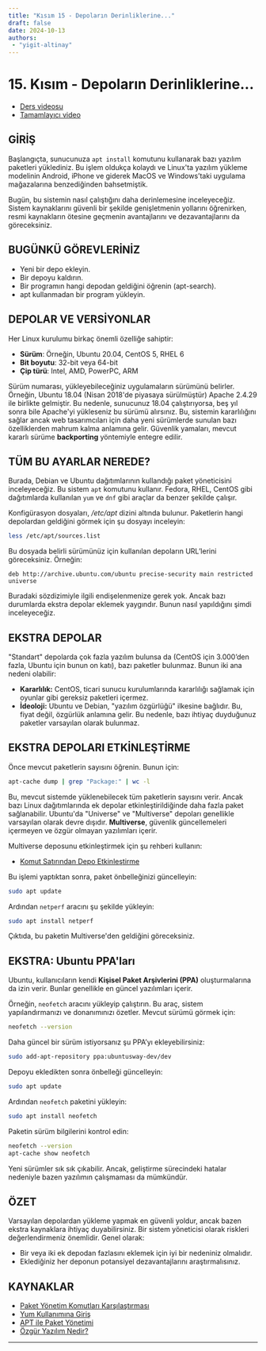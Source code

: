 ```yaml
---
title: "Kısım 15 - Depoların Derinliklerine..."
draft: false
date: 2024-10-13
authors:
 - "yigit-altinay"
---
```


# 15. Kısım - Depoların Derinliklerine...

* [Ders videosu](https://youtu.be/DMenSNaMiD4)  
* [Tamamlayıcı video](https://www.youtube.com/live/2lYo_FJxQR8?feature=shared)  

## GİRİŞ

Başlangıçta, sunucunuza `apt install` komutunu kullanarak bazı yazılım paketleri yüklediniz. Bu işlem oldukça kolaydı ve Linux'ta yazılım yükleme modelinin Android, iPhone ve giderek MacOS ve Windows’taki uygulama mağazalarına benzediğinden bahsetmiştik.  

Bugün, bu sistemin nasıl çalıştığını daha derinlemesine inceleyeceğiz. Sistem kaynaklarını güvenli bir şekilde genişletmenin yollarını öğrenirken, resmi kaynakların ötesine geçmenin avantajlarını ve dezavantajlarını da göreceksiniz.  

## BUGÜNKÜ GÖREVLERİNİZ

* Yeni bir depo ekleyin.  
* Bir depoyu kaldırın.  
* Bir programın hangi depodan geldiğini öğrenin (apt-search).  
* apt kullanmadan bir program yükleyin.  

## DEPOLAR VE VERSİYONLAR

Her Linux kurulumu birkaç önemli özelliğe sahiptir:  

* **Sürüm**: Örneğin, Ubuntu 20.04, CentOS 5, RHEL 6  
* **Bit boyutu**: 32-bit veya 64-bit  
* **Çip türü**: Intel, AMD, PowerPC, ARM  

Sürüm numarası, yükleyebileceğiniz uygulamaların sürümünü belirler. Örneğin, Ubuntu 18.04 (Nisan 2018'de piyasaya sürülmüştür) Apache 2.4.29 ile birlikte gelmiştir. Bu nedenle, sunucunuz 18.04 çalıştırıyorsa, beş yıl sonra bile Apache'yi yükleseniz bu sürümü alırsınız. Bu, sistemin kararlılığını sağlar ancak web tasarımcıları için daha yeni sürümlerde sunulan bazı özelliklerden mahrum kalma anlamına gelir. Güvenlik yamaları, mevcut kararlı sürüme **backporting** yöntemiyle entegre edilir.  

## TÜM BU AYARLAR NEREDE?

Burada, Debian ve Ubuntu dağıtımlarının kullandığı paket yöneticisini inceleyeceğiz. Bu sistem `apt` komutunu kullanır. Fedora, RHEL, CentOS gibi dağıtımlarda kullanılan `yum` ve `dnf` gibi araçlar da benzer şekilde çalışır.  

Konfigürasyon dosyaları, _/etc/apt_ dizini altında bulunur. Paketlerin hangi depolardan geldiğini görmek için şu dosyayı inceleyin:  

```bash
less /etc/apt/sources.list
```

Bu dosyada belirli sürümünüz için kullanılan depoların URL’lerini göreceksiniz. Örneğin:  

```
deb http://archive.ubuntu.com/ubuntu precise-security main restricted universe
```

Buradaki sözdizimiyle ilgili endişelenmenize gerek yok. Ancak bazı durumlarda ekstra depolar eklemek yaygındır. Bunun nasıl yapıldığını şimdi inceleyeceğiz.  

## EKSTRA DEPOLAR

"Standart" depolarda çok fazla yazılım bulunsa da (CentOS için 3.000’den fazla, Ubuntu için bunun on katı), bazı paketler bulunmaz. Bunun iki ana nedeni olabilir:  

* **Kararlılık:** CentOS, ticari sunucu kurulumlarında kararlılığı sağlamak için oyunlar gibi gereksiz paketleri içermez.  
* **İdeoloji:** Ubuntu ve Debian, "yazılım özgürlüğü" ilkesine bağlıdır. Bu, fiyat değil, özgürlük anlamına gelir. Bu nedenle, bazı ihtiyaç duyduğunuz paketler varsayılan olarak bulunmaz.  

## EKSTRA DEPOLARI ETKİNLEŞTİRME

Önce mevcut paketlerin sayısını öğrenin. Bunun için:  

```bash
apt-cache dump | grep "Package:" | wc -l
```

Bu, mevcut sistemde yüklenebilecek tüm paketlerin sayısını verir. Ancak bazı Linux dağıtımlarında ek depolar etkinleştirildiğinde daha fazla paket sağlanabilir. Ubuntu'da "Universe" ve "Multiverse" depoları genellikle varsayılan olarak devre dışıdır. **Multiverse**, güvenlik güncellemeleri içermeyen ve özgür olmayan yazılımları içerir.  

Multiverse deposunu etkinleştirmek için şu rehberi kullanın:  

* [Komut Satırından Depo Etkinleştirme](https://help.ubuntu.com/community/Repositories/CommandLine)  

Bu işlemi yaptıktan sonra, paket önbelleğinizi güncelleyin:  

```bash
sudo apt update
```

Ardından `netperf` aracını şu şekilde yükleyin:  

```bash
sudo apt install netperf
```

Çıktıda, bu paketin Multiverse'den geldiğini göreceksiniz.

## EKSTRA: Ubuntu PPA'ları

Ubuntu, kullanıcıların kendi **Kişisel Paket Arşivlerini (PPA)** oluşturmalarına da izin verir. Bunlar genellikle en güncel yazılımları içerir.  

Örneğin, `neofetch` aracını yükleyip çalıştırın. Bu araç, sistem yapılandırmanızı ve donanımınızı özetler. Mevcut sürümü görmek için:  

```bash
neofetch --version
```

Daha güncel bir sürüm istiyorsanız şu PPA’yı ekleyebilirsiniz:  

```bash
sudo add-apt-repository ppa:ubuntusway-dev/dev
```

Depoyu ekledikten sonra önbelleği güncelleyin:  

```bash
sudo apt update
```

Ardından `neofetch` paketini yükleyin:  

```bash
sudo apt install neofetch
```

Paketin sürüm bilgilerini kontrol edin:  

```bash
neofetch --version
apt-cache show neofetch
```

Yeni sürümler sık sık çıkabilir. Ancak, geliştirme sürecindeki hatalar nedeniyle bazen yazılımın çalışmaması da mümkündür.

## ÖZET

Varsayılan depolardan yükleme yapmak en güvenli yoldur, ancak bazen ekstra kaynaklara ihtiyaç duyabilirsiniz. Bir sistem yöneticisi olarak riskleri değerlendirmeniz önemlidir. Genel olarak:  

* Bir veya iki ek depodan fazlasını eklemek için iyi bir nedeniniz olmalıdır.  
* Eklediğiniz her deponun potansiyel dezavantajlarını araştırmalısınız.  

## KAYNAKLAR

* [Paket Yönetim Komutları Karşılaştırması](https://wiki.archlinux.org/index.php/Pacman/Rosetta)  
* [Yum Kullanımına Giriş](http://fedoranews.org/tchung/howto/2003-11-09-yum-intro.shtml)  
* [APT ile Paket Yönetimi](https://help.ubuntu.com/community/AptGet/Howto)  
* [Özgür Yazılım Nedir?](http://www.debian.org/intro/free)  


---

